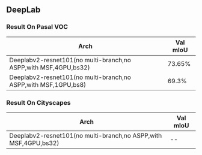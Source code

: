 
## DeepLab


### Result On Pasal VOC

Arch | Val mIoU
------------ | -------------
Deeplabv2-resnet101(no multi-branch,no ASPP,with MSF,4GPU,bs32) | 73.65%
Deeplabv2-resnet101(no multi-branch,no ASPP,with MSF,1GPU,bs8) | 69.3%


### Result On Cityscapes

Arch | Val mIoU
------------ | -------------
Deeplabv2-resnet101(no multi-branch,no ASPP,with MSF,4GPU,bs32) | --

